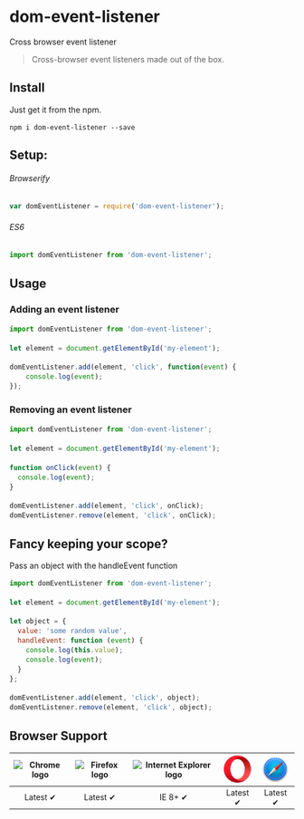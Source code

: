 # dom-event-listener
Cross browser event listener

> Cross-browser event listeners made out of the box.

## Install

Just get it from the npm.

```
npm i dom-event-listener --save
```

## Setup:

###### Browserify

```js
var domEventListener = require('dom-event-listener');
```

###### ES6

```js
import domEventListener from 'dom-event-listener';
```

## Usage

### Adding an event listener

```js
import domEventListener from 'dom-event-listener';

let element = document.getElementById('my-element');

domEventListener.add(element, 'click', function(event) {
    console.log(event);
});
```

### Removing an event listener

```js
import domEventListener from 'dom-event-listener';

let element = document.getElementById('my-element');

function onClick(event) {
  console.log(event);
}

domEventListener.add(element, 'click', onClick);
domEventListener.remove(element, 'click', onClick);
```

## Fancy keeping your scope?

Pass an object with the handleEvent function

```js
import domEventListener from 'dom-event-listener';

let element = document.getElementById('my-element');

let object = {
  value: 'some random value',
  handleEvent: function (event) {
    console.log(this.value);
    console.log(event);
  }
};

domEventListener.add(element, 'click', object);
domEventListener.remove(element, 'click', object);
```

## Browser Support

| <img src="https://raw.githubusercontent.com/alrra/browser-logos/master/chrome/chrome_64x64.png" width="48px" height="48px" alt="Chrome logo"> | <img src="https://raw.githubusercontent.com/alrra/browser-logos/master/firefox/firefox_64x64.png" width="48px" height="48px" alt="Firefox logo"> | <img src="https://raw.githubusercontent.com/alrra/browser-logos/master/internet-explorer/internet-explorer_64x64.png" width="48px" height="48px" alt="Internet Explorer logo"> | <img src="https://raw.githubusercontent.com/alrra/browser-logos/master/opera/opera_64x64.png" width="48px" height="48px" alt="Opera logo"> | <img src="https://raw.githubusercontent.com/alrra/browser-logos/master/safari/safari_64x64.png" width="48px" height="48px" alt="Safari logo"> |
|:---:|:---:|:---:|:---:|:---:|
| Latest ✔ | Latest ✔ | IE 8+ ✔ | Latest ✔ | Latest ✔ |
